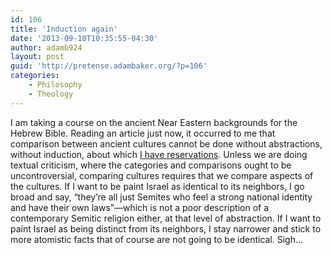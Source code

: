 ```yaml
---
id: 106
title: 'Induction again'
date: '2013-09-10T10:35:55-04:30'
author: adamb924
layout: post
guid: 'http://pretense.adambaker.org/?p=106'
categories:
    - Philosophy
    - Theology
---
```


I am taking a course on the ancient Near Eastern backgrounds for the Hebrew Bible. Reading an article just now, it occurred to me that comparison between ancient cultures cannot be done without abstractions, without induction, about which [I have reservations](https://pretense.adambaker.org/?p=90). Unless we are doing textual criticism, where the categories and comparisons ought to be uncontroversial, comparing cultures requires that we compare aspects of the cultures. If I want to be paint Israel as identical to its neighbors, I go broad and say, “they’re all just Semites who feel a strong national identity and have their own laws”—which is not a poor description of a contemporary Semitic religion either, at that level of abstraction. If I want to paint Israel as being distinct from its neighbors, I stay narrower and stick to more atomistic facts that of course are not going to be identical. Sigh…